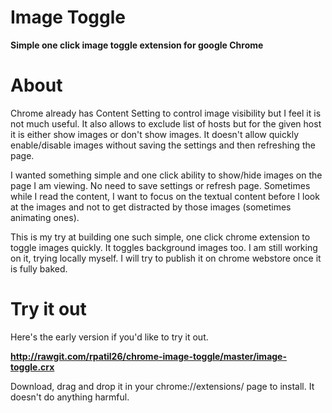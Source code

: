 # Image Toggle
**Simple one click image toggle extension for google Chrome**

# About

Chrome already has Content Setting to control image visibility but I feel it is not much useful. It also allows to exclude list of hosts but for the given host it is either show images or don't show images. It doesn't allow quickly enable/disable images without saving the settings and then refreshing the page. 

I wanted something simple and one click ability to show/hide images on the page I am viewing. No need to save settings or refresh page. Sometimes while I read the content, I want to focus on the textual content before I look at the images and not to get distracted by those images (sometimes animating ones).  

This is my try at building one such simple, one click chrome extension to toggle images quickly.  It toggles background images too. I am still working on it, trying locally myself. I will try to publish it on chrome webstore once it is fully baked. 

# Try it out

Here's the early version if you'd like to try it out. 

**http://rawgit.com/rpatil26/chrome-image-toggle/master/image-toggle.crx**

Download, drag and drop it in your chrome://extensions/ page to install. It doesn't do anything harmful.
